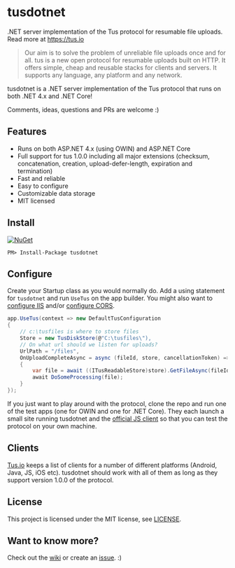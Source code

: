 # tusdotnet

.NET server implementation of the Tus protocol for resumable file uploads. Read more at https://tus.io
>Our aim is to solve the problem of unreliable file uploads once and for all. tus is a new open protocol for resumable uploads built on HTTP. It offers simple, cheap and reusable stacks for clients and servers. It supports any language, any platform and any network.

tusdotnet is a .NET server implementation of the Tus protocol that runs on both .NET 4.x and .NET Core!

Comments, ideas, questions and PRs are welcome :)

## Features

* Runs on both ASP.NET 4.x (using OWIN) and ASP.NET Core
* Full support for tus 1.0.0 including all major extensions (checksum, concatenation, creation, upload-defer-length, expiration and termination)
* Fast and reliable
* Easy to configure
* Customizable data storage
* MIT licensed

## Install

[![NuGet](https://img.shields.io/nuget/v/tusdotnet.svg)](https://www.nuget.org/packages/tusdotnet)

``PM> Install-Package tusdotnet``

## Configure

Create your Startup class as you would normally do. Add a using statement for `tusdotnet` and run `UseTus` on the app builder. You might also want to [configure IIS](https://github.com/tusdotnet/tusdotnet/wiki/Configure-IIS) and/or [configure CORS](https://github.com/tusdotnet/tusdotnet/wiki/Cross-domain-requests-(CORS)).

```csharp
app.UseTus(context => new DefaultTusConfiguration
{
	// c:\tusfiles is where to store files
	Store = new TusDiskStore(@"C:\tusfiles\"),
	// On what url should we listen for uploads?
	UrlPath = "/files",
	OnUploadCompleteAsync = async (fileId, store, cancellationToken) =>
	{
		var file = await ((ITusReadableStore)store).GetFileAsync(fileId, cancellationToken);
		await DoSomeProcessing(file);
	}
});
```
 
If you just want to play around with the protocol, clone the repo and run one of the test apps (one for OWIN and one for .NET Core). They each launch a small site running tusdotnet and the [official JS client](https://github.com/tus/tus-js-client) so that you can test the protocol on your own machine.

## Clients
[Tus.io](http://tus.io/implementations.html) keeps a list of clients for a number of different platforms (Android, Java, JS, iOS etc). tusdotnet should work with all of them as long as they support version 1.0.0 of the protocol.

## License
This project is licensed under the MIT license, see [LICENSE](LICENSE).

## Want to know more?
Check out the [wiki](https://github.com/tusdotnet/tusdotnet/wiki) or create an [issue](https://github.com/tusdotnet/tusdotnet/issues). :) 

